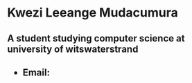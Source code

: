 <h1>Kwezi Leeange Mudacumura</h1>
<h2>A student studying computer science at university of witswaterstrand</h2>
<h2><ul><li>Email:<a href="2725740@students.wits.ac.za"</a>
</ul></h2>

